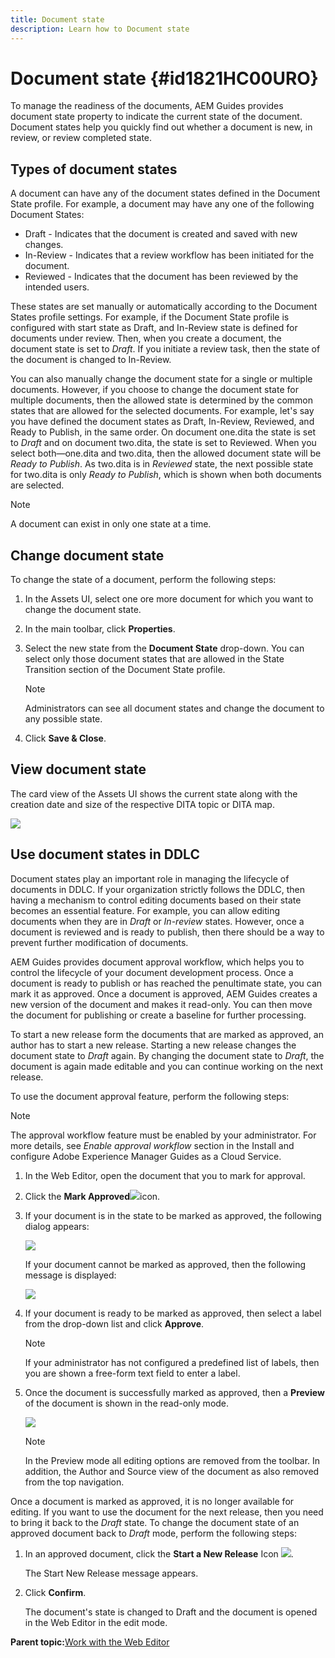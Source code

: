 ```yaml
---
title: Document state
description: Learn how to Document state
---
```


# Document state {#id1821HC00URO}

To manage the readiness of the documents, AEM Guides provides document state property to indicate the current state of the document. Document states help you quickly find out whether a document is new, in review, or review completed state.

## Types of document states 

A document can have any of the document states defined in the Document State profile. For example, a document may have any one of the following Document States:

-   Draft - Indicates that the document is created and saved with new changes.
-   In-Review - Indicates that a review workflow has been initiated for the document.
-   Reviewed - Indicates that the document has been reviewed by the intended users.

These states are set manually or automatically according to the Document States profile settings. For example, if the Document State profile is configured with start state as Draft, and In-Review state is defined for documents under review. Then, when you create a document, the document state is set to *Draft*. If you initiate a review task, then the state of the document is changed to In-Review.

You can also manually change the document state for a single or multiple documents. However, if you choose to change the document state for multiple documents, then the allowed state is determined by the common states that are allowed for the selected documents. For example, let's say you have defined the document states as Draft, In-Review, Reviewed, and Ready to Publish, in the same order. On document one.dita the state is set to *Draft* and on document two.dita, the state is set to Reviewed. When you select both—one.dita and two.dita, then the allowed document state will be *Ready to Publish*. As two.dita is in *Reviewed* state, the next possible state for two.dita is only *Ready to Publish*, which is shown when both documents are selected.

>[!NOTE]
>
> A document can exist in only one state at a time.

## Change document state 

To change the state of a document, perform the following steps:

1.  In the Assets UI, select one ore more document for which you want to change the document state.
1.  In the main toolbar, click **Properties**.
1.  Select the new state from the **Document State** drop-down. You can select only those document states that are allowed in the State Transition section of the Document State profile.

    >[!NOTE]
    >
    >Administrators can see all document states and change the document to any possible state.

1.  Click **Save & Close**.

## View document state 

The card view of the Assets UI shows the current state along with the creation date and size of the respective DITA topic or DITA map.

![](images/document_state.png)

## Use document states in DDLC 

Document states play an important role in managing the lifecycle of documents in DDLC. If your organization strictly follows the DDLC, then having a mechanism to control editing documents based on their state becomes an essential feature. For example, you can allow editing documents when they are in *Draft* or *In-review* states. However, once a document is reviewed and is ready to publish, then there should be a way to prevent further modification of documents.

AEM Guides provides document approval workflow, which helps you to control the lifecycle of your document development process. Once a document is ready to publish or has reached the penultimate state, you can mark it as approved. Once a document is approved, AEM Guides creates a new version of the document and makes it read-only. You can then move the document for publishing or create a baseline for further processing.

To start a new release form the documents that are marked as approved, an author has to start a new release. Starting a new release changes the document state to *Draft* again. By changing the document state to *Draft*, the document is again made editable and you can continue working on the next release.

To use the document approval feature, perform the following steps:

>[!NOTE]
>
> The approval workflow feature must be enabled by your administrator. For more details, see *Enable approval workflow* section in the Install and configure Adobe Experience Manager Guides as a Cloud Service.

1.  In the Web Editor, open the document that you to mark for approval.

1.  Click the **Mark Approved**![](images/mark_approve_icon.svg)icon.

1.  If your document is in the state to be marked as approved, the following dialog appears:

    ![](images/mark-approved-correct-state.png)

    If your document cannot be marked as approved, then the following message is displayed:

    ![](images/mark-approved-incorrect-state.png)

1.  If your document is ready to be marked as approved, then select a label from the drop-down list and click **Approve**.

    >[!NOTE]
    >
    > If your administrator has not configured a predefined list of labels, then you are shown a free-form text field to enter a label.

1.  Once the document is successfully marked as approved, then a **Preview** of the document is shown in the read-only mode.

    ![](images/approved-doc-read-only.png)

    >[!NOTE]
    >
    > In the Preview mode all editing options are removed from the toolbar. In addition, the Author and Source view of the document as also removed from the top navigation.


Once a document is marked as approved, it is no longer available for editing. If you want to use the document for the next release, then you need to bring it back to the *Draft* state. To change the document state of an approved document back to *Draft* mode, perform the following steps:

1.  In an approved document, click the **Start a New Release** Icon ![](images/approved-restart-draft-mode-icon.svg).

    The Start New Release message appears.

1.  Click **Confirm**.

    The document's state is changed to Draft and the document is opened in the Web Editor in the edit mode.


**Parent topic:**[Work with the Web Editor](web-editor.md)

